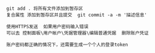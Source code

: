     git add . 将所有文件添加到暂存区
    复合属性 添加到暂存区并且提交  git commit -a -m '描述信息'
    
    使用HTTPS发送  如果用户密码输入错误 
    可以去 控制面板\用户帐户\凭据管理器\编辑普通凭据  删除账户凭证

    账户密码都正确的情况下，还需要生成一个个人的登录token